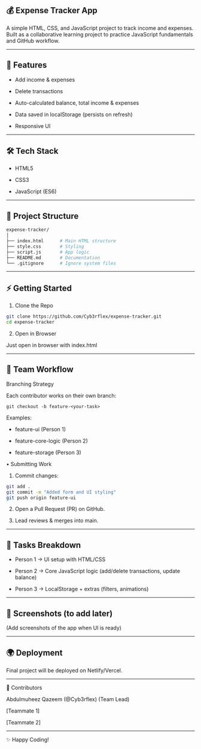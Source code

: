 ## 💰 Expense Tracker App

A simple HTML, CSS, and JavaScript project to track income and expenses. Built as a collaborative learning project to practice JavaScript fundamentals and GitHub workflow.


---

## 🚀 Features

- Add income & expenses

- Delete transactions

- Auto-calculated balance, total income & expenses

- Data saved in localStorage (persists on refresh)

- Responsive UI

---

## 🛠 Tech Stack

- HTML5

- CSS3

- JavaScript (ES6)

---

## 📂 Project Structure
```bash
expense-tracker/
│
├── index.html      # Main HTML structure
├── style.css       # Styling
├── script.js       # App logic
├── README.md       # Documentation
└── .gitignore      # Ignore system files
```

---

## ⚡ Getting Started

1. Clone the Repo
```bash
git clone https://github.com/Cyb3rflex/expense-tracker.git
cd expense-tracker
```
2. Open in Browser

Just open in browser with index.html

---

## 👥 Team Workflow

Branching Strategy

Each contributor works on their own branch:

```git checkout -b feature-<your-task>```

Examples:

- feature-ui (Person 1)

- feature-core-logic (Person 2)

- feature-storage (Person 3)


• Submitting Work

1. Commit changes:
```bash
git add .
git commit -m "Added form and UI styling"
git push origin feature-ui
```

2. Open a Pull Request (PR) on GitHub.


3. Lead reviews & merges into main.

---

## 📝 Tasks Breakdown

- Person 1 → UI setup with HTML/CSS

- Person 2 → Core JavaScript logic (add/delete transactions, update balance)

- Person 3 → LocalStorage + extras (filters, animations)

---

## 📸 Screenshots (to add later)

(Add screenshots of the app when UI is ready)

---

## 🌍 Deployment

Final project will be deployed on Netlify/Vercel.

---

🤝 Contributors

Abdulmuheez Qazeem (@Cyb3rflex) (Team Lead)

[Teammate 1]

[Teammate 2]

---

✨ Happy Coding!
